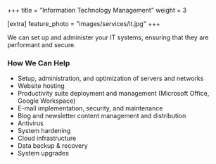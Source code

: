 +++
title = "Information Technology Management"
weight = 3

[extra]
feature_photo = "images/services/it.jpg"
+++

We can set up and administer your IT systems, ensuring that they are performant and secure.

<!-- more -->
### How We Can Help

- Setup, administration, and optimization of servers and networks
- Website hosting
- Productivity suite deployment and management (Microsoft Office, Google Workspace)
- E-mail implementation, security, and maintenance
- Blog and newsletter content management and distribution
- Antivirus
- System hardening
- Cloud infrastructure
- Data backup & recovery
- System upgrades
